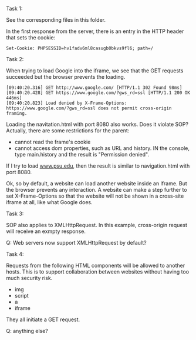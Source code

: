 

Task 1:

See the corresponding files in this folder.

In the first response from the server, there is an entry in the HTTP header that sets the cookie:

    Set-Cookie: PHPSESSID=hv1fadv6ml8casugb0bkvs9fl6; path=/

Task 2:

When trying to load Google into the iframe, we see that the GET requests succeeded but the browser prevents the loading.

    [09:40:20.316] GET http://www.google.com/ [HTTP/1.1 302 Found 98ms]
    [09:40:20.428] GET https://www.google.com/?gws_rd=ssl [HTTP/1.1 200 OK 446ms]
    [09:40:20.823] Load denied by X-Frame-Options: https://www.google.com/?gws_rd=ssl does not permit cross-origin framing.

Loading the navitation.html with port 8080 also works. Does it violate SOP? Actually, there are some restrictions for
the parent:
- cannot read the frame's cookie
- cannot access dom properties, such as URL and history. IN the console, type main.history and the result is "Permission
denied".

If I try to load www.psu.edu, then the result is similar to navigation.html with port 8080.

Ok, so by default, a website can load another website inside an iframe. But the browser prevents any interaction. A
website can make a step further to set X-Frame-Options so that the website will not be shown in a cross-site iframe at
all, like what Google does.

Task 3:

SOP also applies to XMLHttpRequest. In this example, cross-origin request will receive an exmpty response.

Q: Web servers now support XMLHttpRequest by default? 

Task 4:

Requests from the following HTML components will be allowed to another hosts. This is to support collaboration between websites without having too much security risk.
- img
- script
- a
- iframe

They all initiate a GET request.

Q: anything else?
